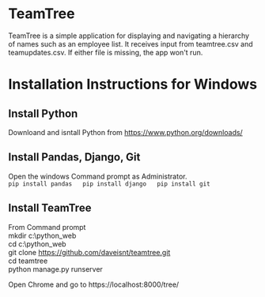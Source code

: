 # TeamTree  
TeamTree is a simple application for displaying and navigating a hierarchy of names such as an employee list.  It receives input from teamtree.csv and teamupdates.csv.  If either file is missing, the app won't run.  
  
# Installation Instructions for Windows  
  
## Install Python  
Downloand and isntall Python from https://www.python.org/downloads/  
  
## Install Pandas, Django, Git  
Open the windows Command prompt as Administrator.  
  `pip install pandas  
  pip install django  
  pip install git  `
    
## Install TeamTree  
From Command prompt  
  mkdir c:\python_web  
  cd c:\python_web  
  git clone https://github.com/daveisnt/teamtree.git  
  cd teamtree  
  python manage.py runserver  
    
Open Chrome and go to https://localhost:8000/tree/  
